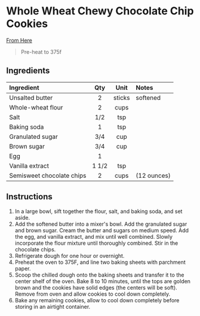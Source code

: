 # Whole Wheat Chewy Chocolate Chip Cookies

[From Here](https://www.momables.com/whole-wheat-chewy-chocolate-chip-cookies/)

> Pre-heat to 375f

## Ingredients

| Ingredient          | Qty    | Unit  | Notes                                                                                 |
|:---------------------|:--------:|:-------:|:--------------------------------------------|
| Unsalted butter            | 2     | sticks   | softened                    |
| Whole-wheat flour          | 2     | cups     |                             |
| Salt                       | 1/2   | tsp      |                             |
| Baking soda                | 1     | tsp      |                             |
| Granulated sugar           | 3/4   | cup      |                             |
| Brown sugar                | 3/4   | cup      |                             |
| Egg                        | 1     |          |                             |
| Vanilla extract            | 1 1/2 | tsp      |                             |
| Semisweet chocolate chips  | 2     | cups     | (12 ounces)                                                                       

## Instructions

1. In a large bowl, sift together the flour, salt, and baking soda, and set aside.
2. Add the softened butter into a mixer's bowl. Add the granulated sugar and
brown sugar. Cream the butter and sugars on medium speed. Add the egg, and
vanilla extract, and mix until well combined. Slowly incorporate the flour
mixture until thoroughly combined. Stir in the chocolate chips.
3. Refrigerate dough for one hour or overnight.
4. Preheat the oven to 375F, and line two baking sheets with parchment paper.
5. Scoop the chilled dough onto the baking sheets and transfer it to the center
shelf of the oven. Bake 8 to 10 minutes, until the tops are golden brown and
the cookies have solid edges (the centers will be soft). Remove from oven and
allow cookies to cool down completely.
6. Bake any remaining cookies, allow to cool down completely before storing in
an airtight container.
